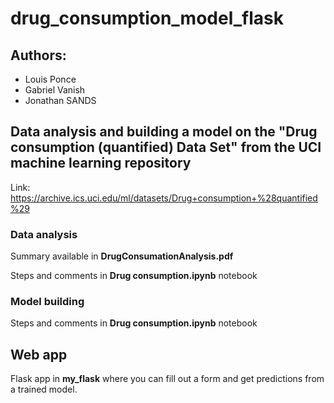 # drug_consumption_model_flask

## Authors:
- Louis Ponce
- Gabriel Vanish
- Jonathan SANDS

## Data analysis and building a model on the "Drug consumption (quantified) Data Set" from the UCI machine learning repository

Link: https://archive.ics.uci.edu/ml/datasets/Drug+consumption+%28quantified%29

### Data analysis
Summary available in **DrugConsumationAnalysis.pdf**

Steps and comments in **Drug consumption.ipynb** notebook

### Model building

Steps and comments in **Drug consumption.ipynb** notebook

## Web app
Flask app in **my_flask** where you can fill out a form and get predictions from a trained model.
